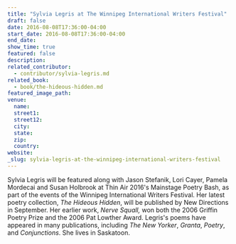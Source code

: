 ```yaml
---
title: "Sylvia Legris at The Winnipeg International Writers Festival"
draft: false
date: 2016-08-08T17:36:00-04:00
start_date: 2016-08-08T17:36:00-04:00
end_date:
show_time: true
featured: false
description:
related_contributor:
  - contributor/sylvia-legris.md
related_book:
  - book/the-hideous-hidden.md
featured_image_path:
venue:
  name:
  street1:
  street12:
  city:
  state:
  zip:
  country:
website:
_slug: sylvia-legris-at-the-winnipeg-international-writers-festival
---
```


Sylvia Legris will be featured along with Jason Stefanik, Lori Cayer, Pamela Mordecai and Susan Holbrook at Thin Air 2016's Mainstage Poetry Bash, as part of the events of the Winnipeg International Writers Festival. Her latest poetry collection, _The Hideous Hidden_, will be published by New Directions in September. Her earlier work, _Nerve Squall,_ won both the 2006 Griffin Poetry Prize and the 2006 Pat Lowther Award. Legris's poems have appeared in many publications, including _The New Yorker_, _Granta_, _Poetry_, and _Conjunctions_. She lives in Saskatoon.

